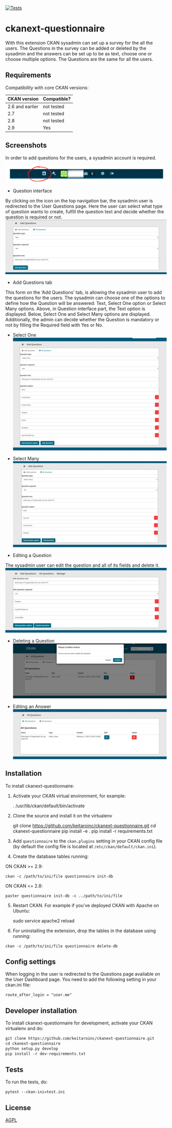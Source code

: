 [![Tests](https://github.com/blagojabozinovski/ckanext-questionnaire/workflows/Tests/badge.svg?branch=main)](https://github.com/blagojabozinovski/ckanext-questionnaire/actions)

# ckanext-questionnaire

With this extension CKAN sysadmin can set up a survey for the all the users. The Questions in the survey can be added or deleted by the sysadmin and the answers can be set up to be as text, choose one or choose multiple options. The Questions are the same for all the users. 

## Requirements

Compatibility with core CKAN versions:

| CKAN version    | Compatible?   |
| --------------- | ------------- |
| 2.6 and earlier | not tested    |
| 2.7             | not tested    |
| 2.8             | not tested    |
| 2.9             | Yes           |



## Screenshots

In order to add questions for the users, a sysadmin account is required. 

![image](screenshots/navbar_button.png)

* Question interface 

By clicking on the icon on the top navigation bar, the sysadmin user is redirected to the User Questions page. Here the user can select what type of question wants to create, fulfill the question text and decide whether the question is required or not.
![image](screenshots/text.png)

* Add Questions tab 

This form on the ‘Add Questions’ tab, is allowing the sysadmin user to add the questions for the users. The sysadmin can choose one of the options to define how the Question will be answered: Text, Select One option or Select Many options. Above, in Question interface part, the Text option is displayed. Below, Select One and Select Many options are displayed. Additionally, the admin can decide whether the Question is mandatory or not by filling the Required field with Yes or No. 


* Select One
![image](screenshots/selectOne.png)

* Select Many
![image](screenshots/selectMany.png)

* Editing a Question

The sysadmin user can edit the question and all of its fields and delete it.
![image](screenshots/editQuestion.png)

* Deleting a Question
![image](screenshots/deleteQuestion.png)

* Editing an Answer
![image](screenshots/allQuestions.png)



## Installation

To install ckanext-questionnaire:

1. Activate your CKAN virtual environment, for example:

     . /usr/lib/ckan/default/bin/activate

2. Clone the source and install it on the virtualenv

    git clone https://github.com/keitaroinc/ckanext-questionnaire.git
    cd ckanext-questionnaire
    pip install -e .
	pip install -r requirements.txt

3. Add `questionnaire` to the `ckan.plugins` setting in your CKAN
   config file (by default the config file is located at
   `/etc/ckan/default/ckan.ini`).

4. Create the database tables running:

ON CKAN >= 2.9:

    ckan -c /path/to/ini/file questionnaire init-db

ON CKAN <= 2.8:

    paster questionnaire init-db -c ../path/to/ini/file


5. Restart CKAN. For example if you've deployed CKAN with Apache on Ubuntu:

     sudo service apache2 reload

6. For uninstalling the extension, drop the tables in the database using running:
```
ckan -c /path/to/ini/file questionnaire delete-db
```


## Config settings

When logging in the user is redirected to the Questions page available on the User Dashboard page.
You need to add the following setting in your ckan.ini file:

	route_after_login = "user.me"


## Developer installation

To install ckanext-questionnaire for development, activate your CKAN virtualenv and
do:

    git clone https://github.com/keitaroinc/ckanext-questionnaire.git
    cd ckanext-questionnaire
    python setup.py develop
    pip install -r dev-requirements.txt


## Tests

To run the tests, do:

    pytest --ckan-ini=test.ini


## License

[AGPL](https://www.gnu.org/licenses/agpl-3.0.en.html)

